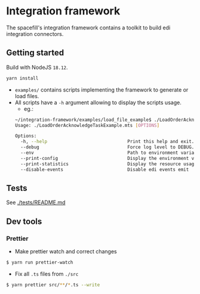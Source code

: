 

# Integration framework

The spacefill's integration framework contains a toolkit to build edi integration connectors.

## Getting started

Build with NodeJS `18.12`.

```sh
yarn install
```

- `examples/` contains scripts implementing the framework to generate or load files.
- All scripts have a `-h` argument allowing to display the scripts usage.
  - eg.:
  ```sh
  ~/integration-framework/examples/load_file_example$ ./LoadOrderAcknowledgeTaskExample.mts -h
  Usage: ./LoadOrderAcknowledgeTaskExample.mts [OPTIONS]

  Options:
    -h, --help                              Print this help and exit.
    --debug                                 Force log level to DEBUG.
    --env                                   Path to environment variables file. e.g: --env=.env
    --print-config                          Display the environment variables values and exit.
    --print-statistics                      Display the resource usage at the end of the process
    --disable-events                        Disable edi events emit

  ```

## Tests

See [./tests/README.md](./tests/README.md)

## Dev tools

### Prettier

- Make prettier watch and correct changes

```sh
$ yarn run prettier-watch
```

- Fix all `.ts` files from `./src`

```sh
$ yarn prettier src/**/*.ts --write
```

